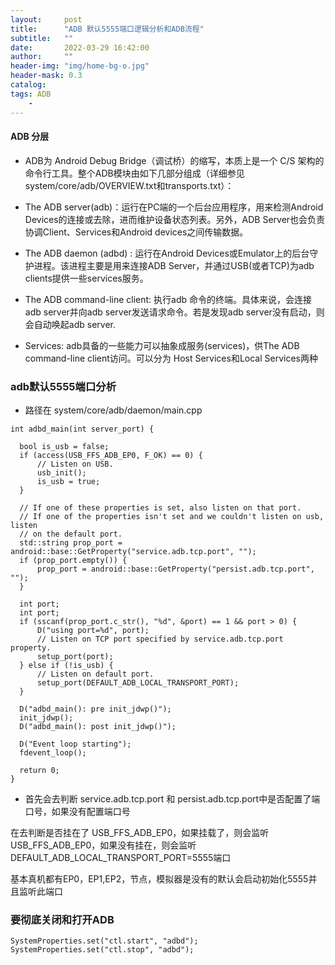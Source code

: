 ```yaml
---
layout:     post
title:      "ADB 默认5555端口逻辑分析和ADB流程"
subtitle:   ""
date:       2022-03-29 16:42:00
author:     ""
header-img: "img/home-bg-o.jpg"
header-mask: 0.3
catalog:
tags: ADB
    -
---
```


#### ADB 分层

 - ADB为 Android Debug Bridge（调试桥）的缩写，本质上是一个 C/S 架构的命令行工具。整个ADB模块由如下几部分组成（详细参见system/core/adb/OVERVIEW.txt和transports.txt）：

 - The ADB server(adb)：运行在PC端的一个后台应用程序，用来检测Android Devices的连接或去除，进而维护设备状态列表。另外，ADB Server也会负责协调Client、Services和Android devices之间传输数据。
 - The ADB daemon (adbd) : 运行在Android Devices或Emulator上的后台守护进程。该进程主要是用来连接ADB Server，并通过USB(或者TCP)为adb clients提供一些services服务。
 - The ADB command-line client: 执行adb 命令的终端。具体来说，会连接adb server并向adb server发送请求命令。若是发现adb server没有启动，则会自动唤起adb server.
 - Services: adb具备的一些能力可以抽象成服务(services)，供The ADB command-line client访问。可以分为 Host Services和Local Services两种


### adb默认5555端口分析

  - 路径在 system/core/adb/daemon/main.cpp

  ```
  int adbd_main(int server_port) {
  
    bool is_usb = false;
    if (access(USB_FFS_ADB_EP0, F_OK) == 0) {
        // Listen on USB.
        usb_init();
        is_usb = true;
    }

    // If one of these properties is set, also listen on that port.
    // If one of the properties isn't set and we couldn't listen on usb, listen
    // on the default port.
    std::string prop_port = android::base::GetProperty("service.adb.tcp.port", "");
    if (prop_port.empty()) {
        prop_port = android::base::GetProperty("persist.adb.tcp.port", "");
    }

    int port;
    int port;
    if (sscanf(prop_port.c_str(), "%d", &port) == 1 && port > 0) {
        D("using port=%d", port);
        // Listen on TCP port specified by service.adb.tcp.port property.
        setup_port(port);
    } else if (!is_usb) {
        // Listen on default port.
        setup_port(DEFAULT_ADB_LOCAL_TRANSPORT_PORT);
    }

    D("adbd_main(): pre init_jdwp()");
    init_jdwp();
    D("adbd_main(): post init_jdwp()");

    D("Event loop starting");
    fdevent_loop();

    return 0;
}
 ```


- 首先会去判断  service.adb.tcp.port  和  persist.adb.tcp.port中是否配置了端口号，如果没有配置端口号

在去判断是否挂在了 USB_FFS_ADB_EP0，如果挂载了，则会监听 USB_FFS_ADB_EP0，如果没有挂在，则会监听 DEFAULT_ADB_LOCAL_TRANSPORT_PORT=5555端口

基本真机都有EP0，EP1,EP2，节点，模拟器是没有的默认会启动初始化5555并且监听此端口

### 要彻底关闭和打开ADB

  
  ```
SystemProperties.set("ctl.start", "adbd");    SystemProperties.set("ctl.stop", "adbd");
  ```

